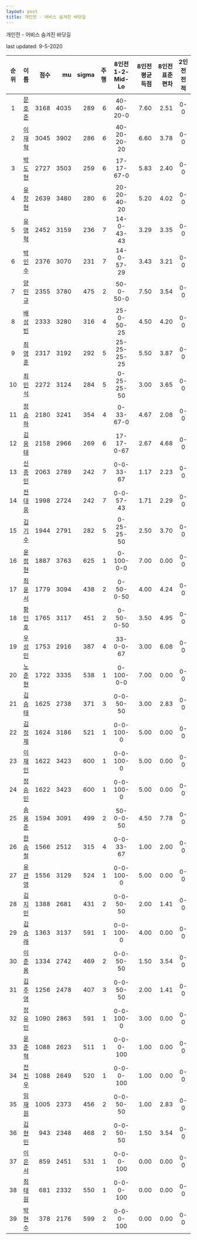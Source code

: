 ```yaml
---
layout: post
title: 개인전 - 어비스 숨겨진 바닷길
---
```



개인전 - 어비스 숨겨진 바닷길


last updated: 9-5-2020

| 순위 | 이름 | 점수 | mu | sigma | 주행 | 8인전 1-2-Mid-Lo | 8인전 평균득점 | 8인전 표준편차 | 2인전 전적 |
|:---:|:---:|---:|---:|---:|---:|:---:|---:|---:|:---:|
| 1 | [문호준](../munhojun) | 3168 | 4035 | 289 | 6 | 40-40-20-0 | 7.60 | 2.51 | 0-0 |
| 2 | [이재혁](../ijaehyeok) | 3045 | 3902 | 286 | 6 | 40-20-20-20 | 6.60 | 3.78 | 0-0 |
| 3 | [박도현](../bakdohyeon) | 2727 | 3503 | 259 | 6 | 17-17-67-0 | 5.83 | 2.40 | 0-0 |
| 4 | [유창현](../yuchanghyeon) | 2639 | 3480 | 280 | 6 | 20-20-40-20 | 5.20 | 4.02 | 0-0 |
| 5 | [유영혁](../yuyeonghyeok) | 2452 | 3159 | 236 | 7 | 14-0-43-43 | 3.29 | 3.35 | 0-0 |
| 6 | [박인수](../bakinsu) | 2376 | 3070 | 231 | 7 | 14-0-57-29 | 3.43 | 3.21 | 0-0 |
| 7 | [양민규](../yangmingyu) | 2355 | 3780 | 475 | 2 | 50-0-50-0 | 7.50 | 3.54 | 0-0 |
| 8 | [배성빈](../baeseongbin) | 2333 | 3280 | 316 | 4 | 25-0-50-25 | 4.50 | 4.20 | 0-0 |
| 9 | [최영훈](../choiyeonghun) | 2317 | 3192 | 292 | 5 | 25-25-25-25 | 5.50 | 3.87 | 0-0 |
| 10 | [최민석](../choiminseok) | 2272 | 3124 | 284 | 5 | 0-25-25-50 | 3.00 | 3.65 | 0-0 |
| 11 | [정승하](../jeongseungha) | 2180 | 3241 | 354 | 4 | 0-33-67-0 | 4.67 | 2.08 | 0-0 |
| 12 | [김응태](../gimeungtae) | 2158 | 2966 | 269 | 6 | 17-17-0-67 | 2.67 | 4.68 | 0-0 |
| 13 | [신종민](../shinjongmin) | 2063 | 2789 | 242 | 7 | 0-0-33-67 | 1.17 | 2.23 | 0-0 |
| 14 | [전대웅](../jeondaewoong) | 1998 | 2724 | 242 | 7 | 0-0-57-43 | 1.71 | 2.29 | 0-0 |
| 15 | [김기수](../gimgisu) | 1944 | 2791 | 282 | 5 | 0-25-25-50 | 2.50 | 3.70 | 0-0 |
| 16 | [윤정현](../yunjeonghyeon) | 1887 | 3763 | 625 | 1 | 0-100-0-0 | 7.00 | 0.00 | 0-0 |
| 17 | [최윤서](../choiyunseo) | 1779 | 3094 | 438 | 2 | 0-50-0-50 | 4.00 | 4.24 | 0-0 |
| 18 | [황인호](../hwanginho) | 1765 | 3117 | 451 | 2 | 0-50-0-50 | 3.50 | 4.95 | 0-0 |
| 19 | [우성민](../useongmin) | 1753 | 2916 | 387 | 4 | 33-0-0-67 | 3.00 | 6.08 | 0-0 |
| 20 | [노준현](../nojunhyeon) | 1722 | 3335 | 538 | 1 | 0-100-0-0 | 7.00 | 0.00 | 0-0 |
| 21 | [김승태](../gimseungtae) | 1625 | 2738 | 371 | 3 | 0-0-50-50 | 3.00 | 2.83 | 0-0 |
| 22 | [김정제](../gimjeongje) | 1624 | 3186 | 521 | 1 | 0-0-100-0 | 5.00 | 0.00 | 0-0 |
| 23 | [이재인](../ijaein) | 1622 | 3423 | 600 | 1 | 0-0-100-0 | 5.00 | 0.00 | 0-0 |
| 24 | [정승민](../jeongseungmin) | 1622 | 3423 | 600 | 1 | 0-0-100-0 | 5.00 | 0.00 | 0-0 |
| 25 | [송용준](../songyongjun) | 1594 | 3091 | 499 | 2 | 50-0-0-50 | 4.50 | 7.78 | 0-0 |
| 26 | [한승철](../hanseungcheol) | 1566 | 2512 | 315 | 4 | 0-0-33-67 | 1.00 | 2.00 | 0-0 |
| 27 | [유관영](../yugwanyeong) | 1556 | 3129 | 524 | 1 | 0-0-100-0 | 5.00 | 0.00 | 0-0 |
| 28 | [김지민](../gimjimin) | 1388 | 2681 | 431 | 2 | 0-0-50-50 | 2.00 | 1.41 | 0-0 |
| 29 | [김승래](../gimseungrae) | 1363 | 3137 | 591 | 1 | 0-0-100-0 | 4.00 | 0.00 | 0-0 |
| 30 | [이준용](../ijunyong) | 1334 | 2742 | 469 | 2 | 0-0-50-50 | 1.50 | 3.54 | 0-0 |
| 31 | [김주영](../gimjuyeong) | 1256 | 2478 | 407 | 3 | 0-0-50-50 | 2.00 | 1.41 | 0-0 |
| 32 | [정유민](../jeongyumin) | 1090 | 2863 | 591 | 1 | 0-0-100-0 | 3.00 | 0.00 | 0-0 |
| 33 | [윤준혁](../yunjunhyeok) | 1088 | 2623 | 511 | 1 | 0-0-0-100 | 1.00 | 0.00 | 0-0 |
| 34 | [전진우](../jeonjinwoo) | 1088 | 2649 | 520 | 1 | 0-0-0-100 | 1.00 | 0.00 | 0-0 |
| 35 | [임재원](../imjaewon) | 1005 | 2373 | 456 | 2 | 0-0-50-50 | 1.00 | 2.83 | 0-0 |
| 36 | [김현민](../gimhyunmin) | 943 | 2348 | 468 | 2 | 0-0-50-50 | 1.50 | 3.54 | 0-0 |
| 37 | [이은서](../ieunseo) | 859 | 2451 | 531 | 1 | 0-0-0-100 | 0.00 | 0.00 | 0-0 |
| 38 | [최태원](../choitaiwon) | 681 | 2332 | 550 | 1 | 0-0-0-100 | 0.00 | 0.00 | 0-0 |
| 39 | [박현수](../bakhyeonsu) | 378 | 2176 | 599 | 2 | 0-0-0-100 | 0.00 | 0.00 | 0-0 |

